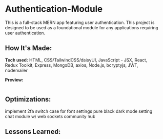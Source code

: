 # Authentication-Module

This is a full-stack MERN app featuring user authentication. This project is designed to be used as a foundational module for any applications requiring user authentication.

## How It's Made:

**Tech used:**
HTML, CSS/TailwindCSS/daisyUI, JavaScript - JSX, React, Redux Toolkit, Express, MongoDB, axios, Node.js, bcryptyjs, JWT, nodemailer

**Preview:**

<div align="center">
  <img src="" alt="" />  
</div>

## Optimizations:

implement 2fa
switch case for font settings
pure black dark mode setting
chat module w/ web sockets
community hub

## Lessons Learned:
